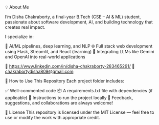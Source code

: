 💡 About Me

I’m Disha Chakraborty, a final-year B.Tech (CSE – AI & ML) student, passionate about software development, AI, and building technology that creates real impact.

I specialize in:

🧠 AI/ML pipelines, deep learning, and NLP
🌐 Full stack web development using Flask, Streamlit, and React (learning)
🤖 Integrating LLMs like Gemini and OpenAI into real-world applications

🔗 https://www.linkedin.com/in/disha-chakraborty-283465291/
📧 chakrabortydisha809@gmail.com

🌟 How to Use This Repository
Each project folder includes:

✅ Well-commented code
📦 A requirements.txt file with dependencies (if applicable)
🧪 Instructions to run the project locally
💬 Feedback, suggestions, and collaborations are always welcome!

📜 License
This repository is licensed under the MIT License — feel free to use or modify the work with appropriate credit.

